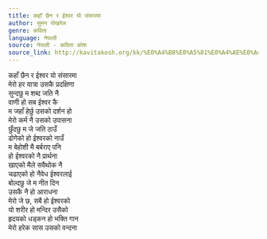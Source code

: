 ```yaml
---
title: कहाँ छैन र ईश्वर यो संसारमा
author: सुमन पोखरेल
genre: कविता
language: नेपाली
source: नेपाली - कविता कोश
source_link: http://kavitakosh.org/kk/%E0%A4%B8%E0%A5%81%E0%A4%AE%E0%A4%A8_%E0%A4%AA%E0%A5%8B%E0%A4%96%E0%A4%B0%E0%A5%87%E0%A4%B2
---
```


कहाँ छैन र ईश्वर यो संसारमा  
मेरो हर यात्रा उसकै प्रदक्षिणा  
सुन्दछु म शब्द जति नै  
वाणी हो सब ईश्वर कै  
म जहाँ हेर्छु उसको दर्शन हो  
मेरो कर्म नै उसको उपासना  
छुँदछु म जे जति ठाउँ  
ढोगेको हो ईश्वरको नाउँ  
म बेहोशी मै बर्बराए पनि  
हो ईश्वरको नै प्रार्थना  
खाएको मैले सवैथोक नै  
चढाएको हो नैवेध ईश्वरलाई  
बोल्दछु जे म नीत दिन  
उसकै नै हो आराधना  
मेरो जे छ, सबै हो ईश्वरको  
यो शरीर हो मन्दिर उसैको  
हृदयको धड्कन हो भक्ति गान  
मेरो हरेक सास उसको वन्दना
